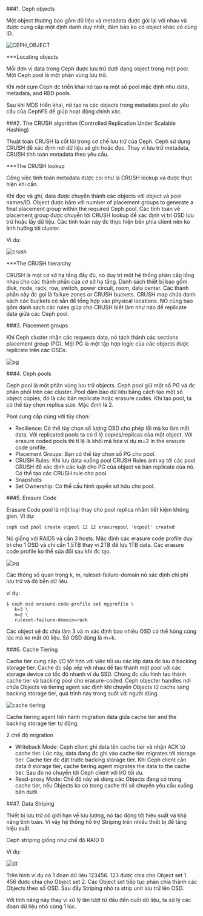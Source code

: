 ###1. Ceph objects

Một object thường bao gồm dữ liệu và metadata được gói lại với nhau và được cung cấp một định danh duy nhất, đảm bảo ko có object khác có cùng ID.

![CEPH_OBJECT](https://camo.githubusercontent.com/fdfc6d902d91aeeb997b3f1649bf84ecbeb78389/687474703a2f2f692e696d6775722e636f6d2f38636b4c3775302e706e67)

***Locating objects

Mỗi đơn vị data trong Ceph được lưu trữ dưới dạng object trong một pool. Một Ceph pool là một phân vùng lưu trữ.

Khi một cụm Ceph đc triển khai nó tạo ra một số pool mặc định như data, metadata, and RBD pools.

Sau khi MDS triển khai, nó tạo ra các objects trong metadata pool do yêu cầu của CephFS để giúp hoạt động chính xác.

###2. The CRUSH algorithm (Controlled Replication Under Scalable Hashing)

Thuật toán CRUSH là cốt lõi trong cơ chế lưu trữ của Ceph. Ceph sử dụng CRUSH để xác định nơi dữ liệu sẽ ghi hoặc đọc. Thay vì lưu trữ metadata, CRUSH tính toán metadata theo yêu cầu.

***The CRUSH lookup

Công việc tính toán metadata được coi như là CRUSH lookup và được thực hiện khi cần.

Khi đọc và ghi, data được chuyển thành các objects với object và pool names/ID. Object được băm với number of placement groups to generate a final placement group within the required Ceph pool. Các tính toán về placement group được chuyển tới CRUSH lookup để xác định vị trí OSD lưu trữ hoặc lấy dữ liệu. Các tính toán này đc thực hiện bên phía client nên ko ảnh hưởng tới cluster.

Vi du:

![crush](https://camo.githubusercontent.com/c025e52122375ce1f7b830f2b89a2e03c7e12fb5/687474703a2f2f692e696d6775722e636f6d2f545356383558452e706e67)

***The CRUSH hierarchy

CRUSH là một cơ sở hạ tầng đầy đủ, nó duy trì một hệ thống phân cấp lồng nhau cho các thành phần của cơ sở hạ tầng. Danh sách thiết bị bao gồm disk, node, rack, row, switch, power circuit, room, data center. Các thành phần này đc gọi là failure zones or CRUSH buckets. CRUSH map chứa danh sách các buckets có sẵn để tổng hợp vào physical locations. NÓ cũng bao gồm danh sách các rules giúp cho CRUSH biết làm như nào để replicate data giữa các Ceph pool.

###3. Placement groups

Khi Ceph cluster nhận các requests data, nó tách thành các sections placement group (PG). Một PG là một tập hợp logic của các objects được replicate trên các OSDs.

![pg](https://camo.githubusercontent.com/62e38d8db289e14f990e530cbfdbd0d097a751a0/687474703a2f2f692e696d6775722e636f6d2f463548415879762e706e67)

###4. Ceph pools

Ceph pool là một phân vùng lưu trữ objects. Ceph pool giữ một số PG và đc phân phối trên các cluster. Pool đảm bảo dữ liệu bằng cách tạo một số object copies, đó là các bản replicate hoặc erasure codes. Khi tạo pool, ta có thể tùy chọn replica size. Mặc định là 2.

Pool cung cấp cùng với tùy chọn:
<ul>
<li>
    Resilience: Có thể tùy chọn số lượng OSD cho phép lỗi mà ko làm mất data. Với replicated pools ta có tỉ lệ copies/replicas của một object. Với erasure coded pools thì tỉ lệ là khối mã hóa ví dụ m=2 in the erasure code profile.
    </li>
    <li>
Placement Groups: Bạn có thể tùy chọn số PG cho pool.
</li>
<li>
CRUSH Rules: Khi lưu data xuống pool CRUSH Rules ánh xạ tới các pool CRUSH để xác định các luật cho PG của object và bản replicate của nó. Có thể tạo các CRUSH rule cho pool.
 <li>
   Snapshots
  </li>
 <li>
    Set Ownership: Có thể cấu hình quyền sở hữu cho pool. 
</li>

</ul>
###5. Erasure Code

Erasure Code pool là một loại thay cho pool replica nhằm tiết kiệm không gian.
Ví dụ: 
```
ceph osd pool create ecpool 12 12 erasurepool 'ecpool' created
```

Nó giống với RAID5 và cần 3 hosts. Mặc định các erasure code profile duy trì cho 1 OSD và chỉ cần 1.5TB thay vì 2TB để lưu 1TB data. Các erasure code profile ko thể sửa đổi sau khi đc tạo.

![pg](https://camo.githubusercontent.com/4449ab648df6ae2a8b149562c1e100538a862fd7/687474703a2f2f692e696d6775722e636f6d2f68323539344c562e706e67)

Các thông số quan trọng k, m, ruleset-failure-domain nó xác định chi phí lưu trữ và độ bền dữ liệu.

ví dụ:
```
$ ceph osd erasure-code-profile set myprofile \
   k=3 \
   m=2 \
   ruleset-failure-domain=rack
```

Các object sẽ đc chia làm 3 và m xác định bao nhiêu OSD có thể hỏng cùng lúc mà ko mất dữ liệu. Số OSD dùng là m+k.

###6. Cache Tiering

Cache tier cung cấp I/O tốt hơn với việc tối ưu các lớp data đc lưu ở backing storage tier. Cache đc sắp xếp với nhau để tạo thành một pool với các storage device có tốc độ nhanh ví dụ SSD. Chúng đc cấu hình tạo thành cache tier và backing pool cho erasure-coded. Ceph objecter handles nơi chứa Objects và tiering agent xác định khi chuyển Objects từ cache sang backing storage tier, quá trình này trong suốt với người dùng.

![cache tiering](https://camo.githubusercontent.com/dbdb6b7569e6a0a9fb2fd5bb6f5947afca7dae16/687474703a2f2f692e696d6775722e636f6d2f347478526b62522e706e67)

Cache tiering agent tiến hành migration data giữa cache tier and the backing storage tier tự động.

2 chế độ migration
<ul>
<li>
    Writeback Mode: Ceph client ghi data lên cache tier và nhận ACK từ cache tier. Lúc này, data đang đc ghi vào cache tier migrates tới storage tier. Cache tier đc đặt trước backing storage tier. Khi Ceph client cần data ở storage tier, cache tiering agent migrates the data to the cache tier. Sau đó nó chuyển tới Ceph client với I/O tối ưu.
</li>
<li>
    Read-proxy Mode: Chế độ này sẽ dùng các Objects đang có trong cache tier, nếu Objects ko có trong cache thì sẽ chuyển yêu cầu xuống bên dưới.
</li>
</ul>

###7. Data Striping

Thiết bị lưu trữ có giới hạn về lưu lượng, nó tác động tới hiệu suất và khả năng tính toán. Vì vậy hệ thống hỗ trợ Striping trên nhiều thiết bị để tăng hiệu suất.

Ceph striping giống như chế độ RAID 0

Ví dụ:

![dt](https://camo.githubusercontent.com/e5bc94dd8deb964e39b22886b0a9d8875bda19ef/687474703a2f2f692e696d6775722e636f6d2f555070576778332e706e67)

Trên hình ví dụ có 1 đoạn dữ liệu 123456. 123 được chia cho Object set 1. 456 được chia cho Object set 2. Các Object set tiếp tục phân chia thành các Objects theo số OSD. Sau đấy Striping nhỏ ra strip unit lưu trữ lên OSD.

Với tính năng này thay vì xử lý lần lượt từ đầu đến cuối dữ liệu, ta xử lý các đoạn dữ liệu nhỏ cùng 1 lúc.